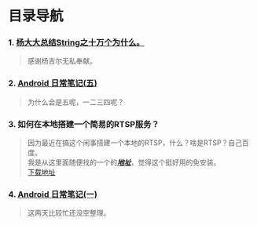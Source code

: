 # 目录导航

### 1. [杨大大总结String之十万个为什么。](https://github.com/516457377/Note/blob/master/Android/String.md)  
> 感谢杨吉尔无私奉献。
### 2. [Android 日常笔记(五)](https://github.com/516457377/Note/blob/master/Android/Android%20%E6%97%A5%E5%B8%B8%E7%AC%94%E8%AE%B0(%E4%BA%94).md)
> 为什么会是五呢，一二三四呢？
### 3. 如何在本地搭建一个简易的RTSP服务？
> 因为最近在搞这个闲事搭建一个本地的RTSP，什么？啥是RTSP？自己百度。  
> 我是从这里面随便找的一个的[***地址***](https://rtsp-server.winsite.com/)，觉得这个挺好用的免安装。  
> [下载地址](https://github.com/516457377/Note/raw/master/Tools/rtmp-rtsp-stream-client-java-master.zip)  
### 4. [Android 日常笔记(一)](https://github.com/516457377/Note/blob/master/Android/Android%20%E6%97%A5%E5%B8%B8%E7%AC%94%E8%AE%B0(%E4%B8%80).md)  
> 这两天比较忙还没空整理。
